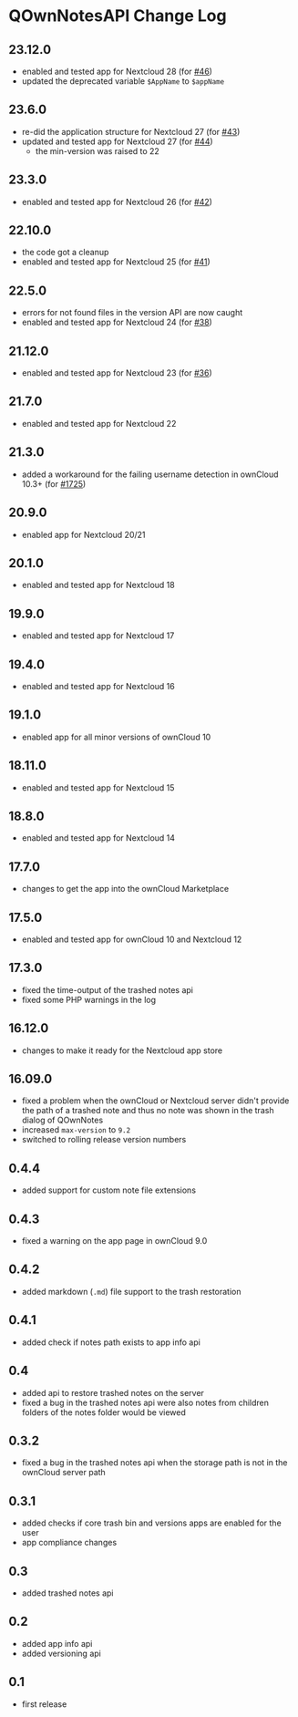 # QOwnNotesAPI Change Log

## 23.12.0
- enabled and tested app for Nextcloud 28 (for [#46](https://github.com/pbek/qownnotesapi/issues/46))
- updated the deprecated variable `$AppName` to `$appName`

## 23.6.0
- re-did the application structure for Nextcloud 27 (for [#43](https://github.com/pbek/qownnotesapi/issues/43))
- updated and tested app for Nextcloud 27 (for [#44](https://github.com/pbek/qownnotesapi/issues/44))
  - the min-version was raised to 22

## 23.3.0
- enabled and tested app for Nextcloud 26 (for [#42](https://github.com/pbek/qownnotesapi/issues/42))

## 22.10.0
- the code got a cleanup
- enabled and tested app for Nextcloud 25 (for [#41](https://github.com/pbek/qownnotesapi/issues/41))

## 22.5.0
- errors for not found files in the version API are now caught
- enabled and tested app for Nextcloud 24 (for [#38](https://github.com/pbek/qownnotesapi/issues/38))

## 21.12.0
- enabled and tested app for Nextcloud 23 (for [#36](https://github.com/pbek/qownnotesapi/issues/36))

## 21.7.0
- enabled and tested app for Nextcloud 22

## 21.3.0
- added a workaround for the failing username detection in ownCloud 10.3+
  (for [#1725](https://github.com/pbek/QOwnNotes/issues/1725))

## 20.9.0
- enabled app for Nextcloud 20/21

## 20.1.0
- enabled and tested app for Nextcloud 18

## 19.9.0
- enabled and tested app for Nextcloud 17

## 19.4.0
- enabled and tested app for Nextcloud 16

## 19.1.0
- enabled app for all minor versions of ownCloud 10

## 18.11.0
- enabled and tested app for Nextcloud 15

## 18.8.0
- enabled and tested app for Nextcloud 14

## 17.7.0
- changes to get the app into the ownCloud Marketplace

## 17.5.0
- enabled and tested app for ownCloud 10 and Nextcloud 12

## 17.3.0
- fixed the time-output of the trashed notes api
- fixed some PHP warnings in the log

## 16.12.0
- changes to make it ready for the Nextcloud app store

## 16.09.0
- fixed a problem when the ownCloud or Nextcloud server didn't provide the path
  of a trashed note and thus no note was shown in the trash dialog of QOwnNotes
- increased `max-version` to `9.2`
- switched to rolling release version numbers

## 0.4.4
- added support for custom note file extensions

## 0.4.3
- fixed a warning on the app page in ownCloud 9.0

## 0.4.2
- added markdown (`.md`) file support to the trash restoration

## 0.4.1
- added check if notes path exists to app info api 

## 0.4
- added api to restore trashed notes on the server
- fixed a bug in the trashed notes api were also notes from children folders of the notes folder would be viewed 

## 0.3.2
- fixed a bug in the trashed notes api when the storage path is not in the ownCloud server path

## 0.3.1
- added checks if core trash bin and versions apps are enabled for the user
- app compliance changes

## 0.3
- added trashed notes api

## 0.2
- added app info api
- added versioning api

## 0.1
- first release
